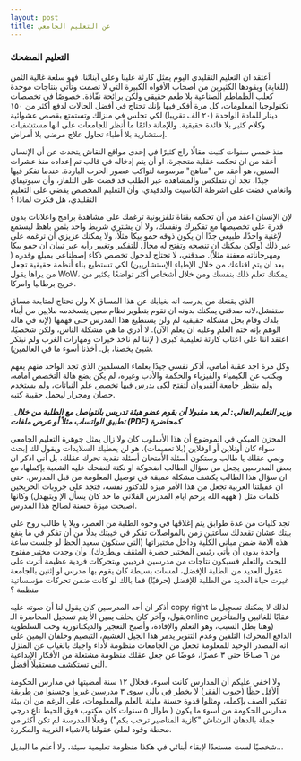 ```yaml
---
layout: post
title: عن التعليم الجامعي
---
```

### التعليم المضحك
أعتقد ان التعليم التقليدي اليوم يمثل كارثة علينا وعلى آبنائنا، فهو سلعة غالية الثمن (للغاية) ويقودها الكثيرين من اصحاب الأفواه الكبيرة التي لا تصمت وتأتي بنتاجات موحدة كعلب الطماطم الصناعية بلا طعم حقيقي ولكن برائحة نفّاذة.
خصوصًا في تخصصات تكنولوجيا المعلومات، كل مرة أفكر فيها بإنك تحتاج في أفضل الحالات لدفع أكثر من ١٥٠ دينار للمادة الواحدة (٢٠ الف تقريبا) لكي تجلس في منزلك وتستمتع بقصص عشوائية وكلام كثير بلا فائدة حقيقية.
وللإمانة دائمًا ما أنظر للجامعات على انها مستشفيات إستشارية بلا أطباء تحاول علاج مرضى بلا أمراض.


منذ خمس سنوات كتبت مقالًا راج كثيرًا في إحدى مواقع النقاش يتحدث عن أن الإنسان أعقد من ان تحكمه عقلية متحجرة، او أن يتم إدخاله في قالب تم إعداده منذ عشرات السنين، هو أعقد من "مناهج" مرسومة لتواكب عصور الحرب الباردة.
عندما تفكر فيها جيدًا، تجد أن نتفلكس والمشاهدة عبر الطلب قد قضت على التلفاز، وأن سبوتيفاي وانغامي قضت على اشرطة الكاسيت والدفيدي، وأن التعليم المخصص يقضي على التعليم التقليدي، هل فكرت لماذا ؟

لإن الإنسان اعقد من أن تحكمه بقناة تلفزيونية ترغمك على مشاهدة برامج واعلانات بدون قدرة على تخصيصها مع تفكيرك ونفسك، ولا أن يشتري شريط واحد بثمن باهظ ليستمع لإغنية واحدًا، طبيعي جدًا ان يكون ذوقه حمو بيكا مثلًا، ولا يمكنك عزيزي أن ترغمه على غير ذلك (ولكن يمكنك ان تنصحه وتفتح له مجال للتفكير وتغيير رأيه عبر تبيان ان حمو بيكا ومهرجاناته معفنة مثلاً).
صدقني، لا تحتاج لدخول تخصص ذكاء إصطناعي بمبلغ وقدره ( بعد ان يتم اقناعك من خلال الإطباء الإستشاريين) لكي تستطيع بناء أنظمة حقيقية تجعل من يراها يقول WoW، يمكنك تعلم ذلك بنفسك ومن خلال أشخاص أكثر تواضعًا بكثير من خريج برطانيا وامركا.

ولن تحتاج لمتابعة مساق X الذي يقنعك من يدرسه انه بغيابك عن هذا المساق ستفشل،لانه صدقني يمكنك بدونه ان تقوم بتطوير نظام معين يتسخدمه ملايين من أبناء بلدك وقام بحل مشكلة حقيقية لم ولن يستطيع هذا المدرس حتى فهمها (لإنه في هالة الوهم بإنه ختم العلم وعليه ان يعلم الآن).
لا أدري ما هي مشكلة الناس، ولكن شخصيًا، اعتقد اننا على اعتاب كارثة تعليمية كبرى ( لإننا لم ناخذ خيرات ومهارات الغرب ولم نبتكر شيئ يخصنا، بل. أخذنا أسوء ما في العالمين).

وكل مرة اجد عقبة أمامي، أذكر نفسي جيدًا بعلماء المسلمين الذي تجد الواحد منهم يفهم ويكتب عن الكيمياء والفيزياء والحكمة والأدب وغيره، لم يكن يضع هالة التخصص امامه، ولم ينتظر جامعة القيروان لتفتح لكي يدرس فيها تخصص علم النباتات، ولم يستخدم حصان ومجرار ليحمل حقيبة كتبه.




_**_وزير التعليم العالي: لم يعد مقبولا أن يقوم عضو هيئة تدريس بالتواصل مع الطلبة من خلال تطبيق الواتساب مثلاً أو عرض ملفات (PDF) كمحاضرة_**


المحزن المبكي في الموضوع أن هذا الأسلوب كان ولا زال يمثل جوهرة التعليم الجامعي سواء كان أونلاين أو اوفلاين (بلا تعميمات)، هو لن يعطيك السلايدات ويقول لك إبحث ونمي عقلك يا طالب وستكون أسئلة الأمتحان أسئلة نقدية تحرك عقلك، بل أني اذكر ان بعض المدرسين يجعل من سؤال الطالب اضحوكة او نكتة لتضحك عليه الشعبة بإكملها، مع ان سؤال هذا الطالب يكشف مشكلة عميقة في توصيل المعلومة من قبل المدرس.
حتى ان عقيلتنا العربية  تجعل من هذا الأمر ميزة للدكتور نفسه، فتجد على جروبات الخريجين كلمات مثل ( هههه الله يرحم ايام المدرس الفلاني ما حد كان يسأل الإ ويتبهدل) وكانها اصبحت ميزة حسنة لصالح هذا المدرس.


تجد كليات من عدة طوابق يتم إغلاقها في وجوه الطلبة من العصر، ويلا يا طالب روح على بيتك عشان تقعدلك ساعتين زمن بالمواصلات تفكر في خيبتك بدلًا من أن تفكر في ما ينفع هذه الامة ضمن مباني الكلية وداخل مختبراتها (التي ستكون سعيد الحظ لو جلست ساعة واحدة بدون أن يأتي رئيس المختبر حضرة المثقف ويطردك).
 وأن وجدت مختبر مفتوح للبحث والتعلم فسيكون نتاجات من مدرسين فرديين وبتحركات فردية عظيمة أثرت على عقول العديد من الطلبة للإفضل، لمسات بسيطة كان يقوم بها مدرس او إثنين بالجامعة غيرت حياة العديد من الطلبة للإفضل (حرفيًا) فما بالك لو كانت ضمن تحركات مؤسساتية منظمة ؟


أذكر ان أحد المدرسين كان يقول لنا أن صوته عليه copy right لذلك لا يمكنك تسجيل ما يقول، وآخر كان يحلف يمين الأ يتم تسجيل المحاضرة الـonline عقابًا للغائبين والمتأخرين (وهنا بطل السبب، وهو التعلم والإفادة، وأصبح التعجيز والديكتاتورية وحب السلطوية الدافع المحرك)
التلقين وعدم التنوير يدمر هذا الجيل الغشيم، التبصيم وحلفان اليمين على انه المصدر  الوحيد للمعلومة تجعل من الجامعات منظومة لأداء واجبك بالغياب عن المنزل من ٦ صباحًا حتى ٣ عصرًا،  عوضًا عن جعل عقلك منظومة مشتعلة من الأفكار الإبداعية التي تستكشف مستقبلًا أفضل.


ولا اخفي عليكم أن المدارس كانت أسوء، فخلال ١٢ سنة أمضيتها في مدارس الحكومة الأقل حظًا (جيوب الفقر) لا يخطر في بالي سوى ٣ مدرسين غيروا وحسنوا من طريقة تفكير الصف بإكمله، ومثلوا قدوة حسنة مليئة بالعلم والمعلومات، على الرغم من أن بيئة مدارس الحكومة من أسوء ما يكون ( طوال ٥ سنوات كان مكتوب فوق الحيط تاع درجي جملة بالدهان الرشاش "كازية المناصير ترحب بكم") وفعلًا المدرسة لم تكن أكثر من محطة وقود لملئ عقولنا بالاشياء الغريبة والمكررة.

شخصيًا لست مستعدًا لإبقاء أبنائي في هكذا منظومة تعليمية سيئة، ولا أعلم ما البديل...